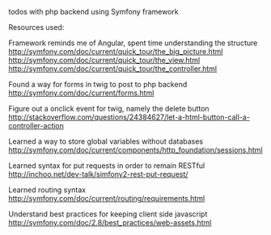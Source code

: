 todos with php backend using Symfony framework

Resources used:

Framework reminds me of Angular, spent time understanding the structure
http://symfony.com/doc/current/quick_tour/the_big_picture.html
http://symfony.com/doc/current/quick_tour/the_view.html
http://symfony.com/doc/current/quick_tour/the_controller.html

Found a way for forms in twig to post to php backend 
http://symfony.com/doc/current/forms.html

Figure out a onclick event for twig, namely the delete button
http://stackoverflow.com/questions/24384627/let-a-html-button-call-a-controller-action

Learned a way to store global variables without databases
http://symfony.com/doc/current/components/http_foundation/sessions.html

Learned syntax for put requests in order to remain RESTful
http://inchoo.net/dev-talk/simfony2-rest-put-request/

Learned routing syntax
http://symfony.com/doc/current/routing/requirements.html

Understand best practices for keeping client side javascript
http://symfony.com/doc/2.8/best_practices/web-assets.html